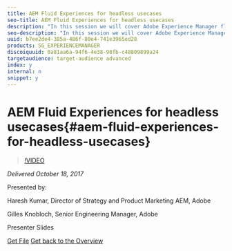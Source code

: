 ```yaml
---
title: AEM Fluid Experiences for headless usecases
seo-title: AEM Fluid Experiences for headless usecases
description: "In this session we will cover Adobe Experience Manager fluid experiences and its application in managing content and experiences for either headful or headless CMS scenarios. Learn about key AEM 6.3 latest capabilities that enable channel agnostic experience management use-cases. Hear how fellow customers are using Experience Fragments and Content Services to reuse web content across mobile app, single page applications, and custom applications. Join us to learn the implementation details, demo and applications for content syndication. Learn the how-to create once and deliver across channels. // Key Takeaways: Understand the new resources available for use when in omnichannel CMS conversations | Be able to deliver Adobe's point of view and solution with Fluid Experiences | New demo and how-tos available for your customer conversations "
seo-description: "In this session we will cover Adobe Experience Manager fluid experiences and its application in managing content and experiences for either headful or headless CMS scenarios. Learn about key AEM 6.3 latest capabilities that enable channel agnostic experience management use-cases. Hear how fellow customers are using Experience Fragments and Content Services to reuse web content across mobile app, single page applications, and custom applications. Join us to learn the implementation details, demo and applications for content syndication. Learn the how-to create once and deliver across channels. // Key Takeaways: Understand the new resources available for use when in omnichannel CMS conversations | Be able to deliver Adobe's point of view and solution with Fluid Experiences | New demo and how-tos available for your customer conversations "
uuid: b7ee2de4-385a-486f-80e4-741e3965ed28
products: SG_EXPERIENCEMANAGER
discoiquuid: 0a81aa6a-94f6-4e38-98fb-c48809899a24
targetaudience: target-audience advanced
index: y
internal: n
snippet: y
---
```


# AEM Fluid Experiences for headless usecases{#aem-fluid-experiences-for-headless-usecases}

>[!VIDEO](https://video.tv.adobe.com/v/20495/?quality=9)

*Delivered October 18, 2017*

Presented by:

Haresh Kumar, Director of Strategy and Product Marketing AEM, Adobe

Gilles Knobloch, Senior Engineering Manager, Adobe

Presenter Slides

[Get File](assets/gems-fluid-experiencesoct1617.pdf)
[Get back to the Overview](https://helpx.adobe.com/experience-manager/kt/eseminars/gems/aem-index.html)
